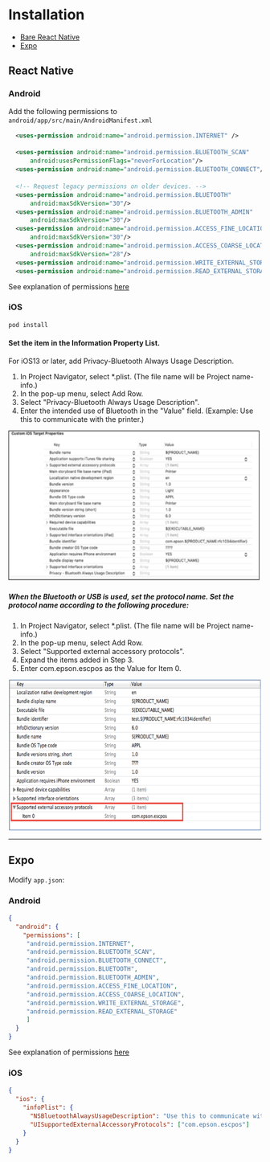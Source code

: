 
# Installation

- [Bare React Native](#bare-react-native)
- [Expo](#expo)


## React Native

### Android
Add the following permissions to `android/app/src/main/AndroidManifest.xml`

```xml
  <uses-permission android:name="android.permission.INTERNET" />

  <uses-permission android:name="android.permission.BLUETOOTH_SCAN"
      android:usesPermissionFlags="neverForLocation"/>
  <uses-permission android:name="android.permission.BLUETOOTH_CONNECT"/>

  <!-- Request legacy permissions on older devices. -->
  <uses-permission android:name="android.permission.BLUETOOTH"
      android:maxSdkVersion="30"/>
  <uses-permission android:name="android.permission.BLUETOOTH_ADMIN"
      android:maxSdkVersion="30"/>
  <uses-permission android:name="android.permission.ACCESS_FINE_LOCATION"
      android:maxSdkVersion="30"/>
  <uses-permission android:name="android.permission.ACCESS_COARSE_LOCATION"
      android:maxSdkVersion="28"/>
  <uses-permission android:name="android.permission.WRITE_EXTERNAL_STORAGE" android:maxSdkVersion="18"/>
  <uses-permission android:name="android.permission.READ_EXTERNAL_STORAGE" android:maxSdkVersion="18"/>
```

See explanation of permissions [here](./androidPermissions.md)

### iOS

```sh
pod install
```


#### Set the item in the Information Property List.
For iOS13 or later, add Privacy-Bluetooth Always Usage Description.
1. In Project Navigator, select *.plist. (The file name will be Project name-info.)
2. In the pop-up menu, select Add Row.
3. Select "Privacy-Bluetooth Always Usage Description".
4. Enter the intended use of Bluetooth in the "Value" field. (Example: Use this to communicate with the printer.)

<img src="./assets/ios-install-0.png"
     alt="Indoor Building Map Android"
     height="300"
/>

##### When the Bluetooth or USB is used, set the protocol name. Set the protocol name according to the following procedure:

1. In Project Navigator, select *.plist. (The file name will be Project name-info.)
2. In the pop-up menu, select Add Row.
3. Select "Supported external accessory protocols".
4. Expand the items added in Step 3.
5. Enter com.epson.escpos as the Value for Item 0.

<img src="./assets/ios-install.png"
     alt="Indoor Building Map Android"
     height="300"
/>

---
## Expo

Modify `app.json`:

### Android
```JSON
{
  "android": {
    "permissions": [
     "android.permission.INTERNET",
     "android.permission.BLUETOOTH_SCAN",
     "android.permission.BLUETOOTH_CONNECT",
     "android.permission.BLUETOOTH",
     "android.permission.BLUETOOTH_ADMIN",
     "android.permission.ACCESS_FINE_LOCATION",
     "android.permission.ACCESS_COARSE_LOCATION",
     "android.permission.WRITE_EXTERNAL_STORAGE",
     "android.permission.READ_EXTERNAL_STORAGE"
     ]
  }
}
```

See explanation of permissions [here](./androidPermissions.md)

### iOS

```JSON
{
  "ios": {
    "infoPlist": {
      "NSBluetoothAlwaysUsageDescription": "Use this to communicate with the printer.",
      "UISupportedExternalAccessoryProtocols": ["com.epson.escpos"]
    }
  }
}
```
